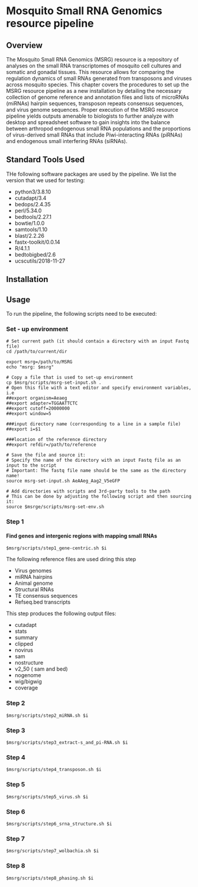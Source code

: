 # Mosquito Small RNA Genomics resource pipeline

## Overview

The Mosquito Small RNA Genomics (MSRG) resource is a repository of analyses on the small RNA transcriptomes of mosquito cell cultures and somatic and gonadal tissues. This resource allows for comparing the regulation dynamics of small RNAs generated from transposons and viruses across mosquito species. This chapter covers the procedures to set up the MSRG resource pipeline as a new installation by detailing the necessary collection of genome reference and annotation files and lists of microRNAs (miRNAs) hairpin sequences, transposon repeats consensus sequences, and virus genome sequences. Proper execution of the MSRG resource pipeline yields outputs amenable to biologists to further analyze with desktop and spreadsheet software to gain insights into the balance between arthropod endogenous small RNA populations and the proportions of virus-derived small RNAs that include Piwi-interacting RNAs (piRNAs) and endogenous small interfering RNAs (siRNAs).

## Standard Tools Used

THe following software packages are used by the pipeline. We list the version that we used for testing:

- python3/3.8.10
- cutadapt/3.4
- bedops/2.4.35
- perl/5.34.0
- bedtools/2.27.1
- bowtie/1.0.0
- samtools/1.10
- blast/2.2.26
- fastx-toolkit/0.0.14
- R/4.1.1
- bedtobigbed/2.6
- ucscutils/2018-11-27
 

## Installation


## Usage

To run the pipeline, the following scripts need to be executed:

### Set - up environment

    # Set current path (it should contain a directory with an input Fastq file)
    cd /path/to/current/dir

    export msrg=/path/to/MSRG
    echo "msrg: $msrg"

    # Copy a file that is used to set-up environment
    cp $msrg/scripts/msrg-set-input.sh .
    # Open this file with a text editor and specify environment variables, i.e
    ##export organism=Aeaeg
    ##export adapter=TGGAATTCTC
    ##export cutoff=20000000
    ##export window=5

    ###input directory name (corresponding to a line in a sample file)
    ##export i=$1

    ###location of the reference directory
    ##export refdir=/path/to/reference

    # Save the file and source it:
    # Specify the name of the directory with an input Fastq file as an input to the script
    # Important: The fastq file name should be the same as the directory name!
    source msrg-set-input.sh AeAAeg_Aag2_V5eGFP

    # Add directories with scripts and 3rd-party tools to the path
    # This can be done by adjusting the following script and then sourcing it:
    source $msrge/scripts/msrg-set-env.sh 



### Step 1
#### Find genes and intergenic regions with mapping small RNAs


    $msrg/scripts/step1_gene-centric.sh $i

The following reference files are used diring this step
- Virus genomes
- miRNA hairpins
- Animal genome
- Structural RNAs
- TE consensus sequences
- Refseq.bed transcripts


This step produces the following output files:
- cutadapt
- stats
- summary
- clipped
- novirus
- sam
- nostructure
- v2_50 ( sam and bed)
- nogenome
- wig/bigwig
- coverage


### Step 2

    $msrg/scripts/step2_miRNA.sh $i


### Step 3

    $msrg/scripts/step3_extract-s_and_pi-RNA.sh $i


### Step 4

    $msrg/scripts/step4_transposon.sh $i


### Step 5

    $msrg/scripts/step5_virus.sh $i


### Step 6

    $msrg/scripts/step6_srna_structure.sh $i

### Step 7

    $msrg/scripts/step7_wolbachia.sh $i

### Step 8

    $msrg/scripts/step8_phasing.sh $i



